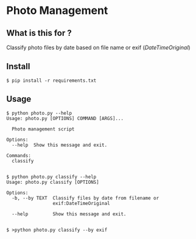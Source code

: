 # Photo Management

## What is this for ?
Classify photo files by date based on file name or exif (_DateTimeOriginal_)

## Install
```shell script
$ pip install -r requirements.txt
```

## Usage
```shell script
$ python photo.py --help
Usage: photo.py [OPTIONS] COMMAND [ARGS]...

  Photo management script

Options:
  --help  Show this message and exit.

Commands:
  classify


$ python photo.py classify --help
Usage: photo.py classify [OPTIONS]

Options:
  -b, --by TEXT  Classify files by date from filename or
                 exif:DateTimeOriginal

  --help         Show this message and exit.


$ >python photo.py classify --by exif
```